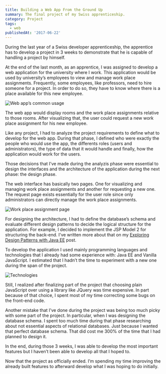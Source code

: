 ```yaml
---
title: Building a Web App From the Ground Up
summary: The final project of my Swiss apprenticeship.
category: Project
tags:
  - web
publishedAt: '2017-06-22'
---
```


During the last year of a Swiss developer apprenticeship, the apprentice has to develop a project in
3 weeks to demonstrate that he is capable of handling a project by himself.

At the end of the last month, as an apprentice, I was assigned to develop a web application for the
university where I work. This application would be used by university’s employees to view and manage
work place assignments. Frequently, some employees, like professors, need to hire someone for a
project. In order to do so, they have to know where there is a place available for this new
employee.

![Web app’s common usage](/images/posts/omwa-common-usage.png)

The web app would display rooms and the work place assignments relative to those rooms. After
visualizing that, the user could request a new work place assignment for his new employee.

Like any project, I had to analyze the project requirements to define what to develop for the web
app. During that phase, I defined who were exactly the people who would use the app, the differents
roles (users and administrators), the type of data that it would handle and finally, how the
application would work for the users.

Those decisions that I’ve made during the analyzis phase were essential to design the interfaces and
the architecture of the application during the next phase: the design phase.

The web interface has basically two pages. One for visualizing and managing work place assignments
and another for requesting a new one. The request page exists essentially for the user role since
only administrators can directly manage the work place assignments.

![Work place assignment page](/images/posts/omwa-thumbnail-gestion-attributions.png)

For designing the architecture, I had to define the database’s schema and evaluate different design
patterns to decide the logical structure for the application. For example, I decided to implement
the JSP Model 2 for structuring the back-end. I've written more about that on my
[Exploring Design Patterns with Java EE](/post/design-patterns-java-ee) post.

To develop the application I used mainly programming languages and technologies that I already had
some experience with: Java EE and Vanilla JavaScript. I estimated that I hadn’t the time to
experiment with a new one during the span of the project.

![Technologies](/images/posts/omwa-technologies.png)

Still, I realized after finalizing part of the project that choosing plain JavaScript over using a
library like JQuery was time expensive. In part because of that choice, I spent most of my time
correcting some bugs on the front-end code.

Another mistake that I’ve done during the project was being too much picky with some part of the
project. In particular, when I was designing the database schema. I spent too much time during that
phase researching about not essential aspects of relational databases. Just because I wanted that
perfect database schema. That did cost me 300% of the time that I had planned to design it.

In the end, during those 3 weeks, I was able to develop the most important features but I haven’t
been able to develop all that I hoped to.

Now that the project as officially ended. I’m spending my time improving the already built features
to afterward develop what I was hoping to do initially.
